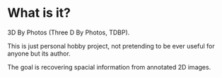 # What is it?

3D By Photos (Three D By Photos, TDBP).

This is just personal hobby project, not pretending to be ever useful for anyone
but its author.

The goal is recovering spacial information from annotated 2D images.
